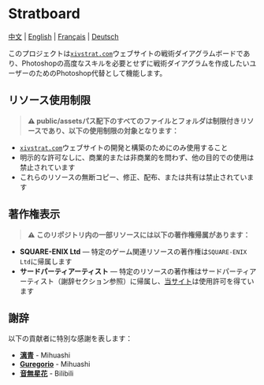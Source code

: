 # Stratboard

[中文](./README.md) | [English](./README_en.md) | [Français](./README_fr.md) | [Deutsch](./README_de.md)

このプロジェクトは[`xivstrat.com`](https://xivstrat.com)ウェブサイトの戦術ダイアグラムボードであり、Photoshopの高度なスキルを必要とせずに戦術ダイアグラムを作成したいユーザーのためのPhotoshop代替として機能します。

## リソース使用制限

> **⚠️ public/assetsパス配下のすべてのファイルとフォルダは制限付きリソースであり、以下の使用制限の対象となります：**

- [`xivstrat.com`](https://xivstrat.com)ウェブサイトの開発と構築のためにのみ使用すること
- 明示的な許可なしに、商業的または非商業的を問わず、他の目的での使用は禁止されています
- これらのリソースの無断コピー、修正、配布、または共有は禁止されています

## 著作権表示

> **⚠️ このリポジトリ内の一部リソースには以下の著作権帰属があります：**

- **SQUARE-ENIX Ltd** — 特定のゲーム関連リソースの著作権は`SQUARE-ENIX Ltd`に帰属します
- **サードパーティアーティスト** — 特定のリソースの著作権はサードパーティアーティスト（謝辞セクション参照）に帰属し、[当サイト](https://xivstrat.com)は使用許可を得ています

## 謝辞

以下の貢献者に特別な感謝を表します：

- [**漓青**](https://www.mihuashi.com/profiles/81270) - Mihuashi
- [**Guregorio**](https://www.mihuashi.com/profiles/25837) - Mihuashi
- [**音無星花**](https://space.bilibili.com/351806141) - Bilibili
